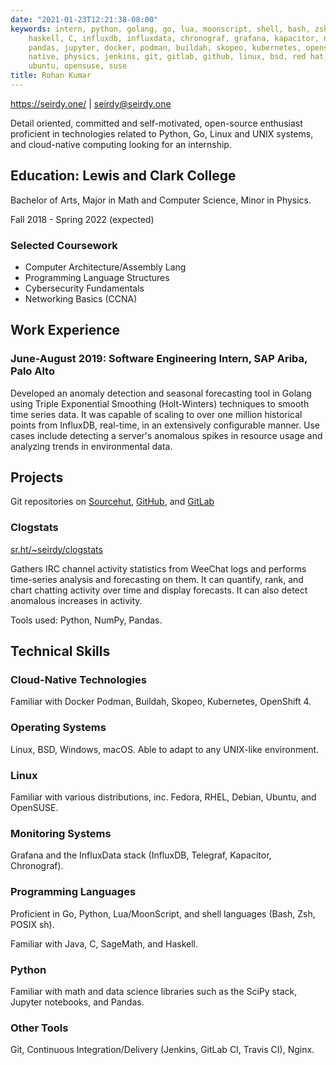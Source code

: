 ```yaml
---
date: "2021-01-23T12:21:38-08:00"
keywords: intern, python, golang, go, lua, moonscript, shell, bash, zsh, posix, java,
    haskell, C, influxdb, influxdata, chronograf, grafana, kapacitor, numpy, scipy,
    pandas, jupyter, docker, podman, buildah, skopeo, kubernetes, openshift, cloud
    native, physics, jenkins, git, gitlab, github, linux, bsd, red hat, fedora, debian,
    ubuntu, opensuse, suse
title: Rohan Kumar
---
```

<https://seirdy.one/> | <seirdy@seirdy.one>

Detail oriented, committed and self-motivated, open-source enthusiast proficient in technologies related to Python, Go, Linux and UNIX systems, and cloud-native computing looking for an internship.

Education: Lewis and Clark College
----------------------------------

Bachelor of Arts, Major in Math and Computer Science, Minor in Physics.

Fall 2018 - Spring 2022 (expected)

### Selected Coursework

- Computer Architecture/Assembly Lang
- Programming Language Structures
- Cybersecurity Fundamentals
- Networking Basics (CCNA)

Work Experience
---------------

### June-August 2019: Software Engineering Intern, SAP Ariba, Palo Alto

Developed an anomaly detection and seasonal forecasting tool in Golang using Triple Exponential Smoothing (Holt-Winters) techniques to smooth time series data. It was capable of scaling to over one million historical points from InfluxDB, real-time, in an extensively configurable manner. Use cases include detecting a server's anomalous spikes in resource usage and analyzing trends in environmental data.

Projects
--------

Git repositories on [Sourcehut](https://sr.ht/~seirdy), [GitHub](https://github.com/Seirdy), and [GitLab](https://gitlab.com/Seirdy)

### Clogstats

[sr.ht/~seirdy/clogstats](https://sr.ht/~seirdy/clogstats)

Gathers IRC channel activity statistics from WeeChat logs and performs time-series analysis and forecasting on them. It can quantify, rank, and chart chatting activity over time and display forecasts. It can also detect anomalous increases in activity.

Tools used: Python, NumPy, Pandas.

Technical Skills
----------------

### Cloud-Native Technologies

Familiar with Docker Podman, Buildah, Skopeo, Kubernetes, OpenShift 4.

### Operating Systems

Linux, BSD, Windows, macOS. Able to adapt to any UNIX-like environment.

### Linux

Familiar with various distributions, inc. Fedora, RHEL, Debian, Ubuntu, and OpenSUSE.

### Monitoring Systems

Grafana and the InfluxData stack (InfluxDB, Telegraf, Kapacitor, Chronograf).

### Programming Languages

Proficient in Go, Python, Lua/MoonScript, and shell languages (Bash, Zsh, POSIX sh).

Familiar with Java, C, SageMath, and Haskell.

### Python

Familiar with math and data science libraries such as the SciPy stack, Jupyter notebooks, and Pandas.

### Other Tools

Git, Continuous Integration/Delivery (Jenkins, GitLab CI, Travis CI), Nginx.
